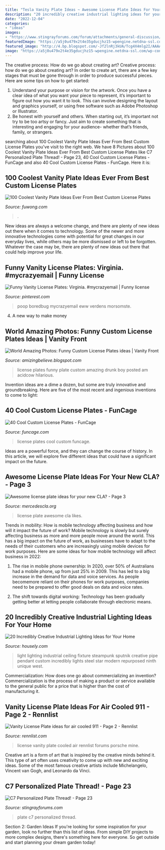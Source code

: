 ```yaml
---
title: "Tesla Vanity Plate Ideas ~ Awesome License Plate Ideas For Your New Cla?"
description: "20 incredibly creative industrial lighting ideas for your home"
date: "2022-12-04"
categories:
- "ideas"
images:
- "https://www.stingrayforums.com/forum/attachments/general-discussion/6486d1397954775-c7-personalized-plate-thread-imageuploadedbycorvette-stingray-forum1397954770.912438.jpg"
featuredImage: "https://a5j0u479x2t4e35gducjhz15-wpengine.netdna-ssl.com/wp-content/uploads/2016/03/Lighting-Ideas-10-750x500.jpg"
featured_image: "http://4.bp.blogspot.com/-Jf2lnRj3kUA/Tcg4X4mlg2I/AAAAAAAAEGM/2GcJqOed4Yw/s1600/License+Plates+%252821%2529.jpg"
image: "https://a5j0u479x2t4e35gducjhz15-wpengine.netdna-ssl.com/wp-content/uploads/2016/03/Lighting-Ideas-10-750x500.jpg"
---
```



The creative process: How do we go about creating art?
Creative process: how do we go about creating art?
In order to create art, there are a few key stages that must be gone through in order to produce successful pieces. Here are some tips on how to get started: 

1. Understand your purpose or vision for the artwork. Once you have a clear idea of what you want your piece to represent, it’s important to figure out how you want it to look. This can involve designing the layout and graphics yourself, or using free software such as Adobe Photoshop or Illustrator. 
2. Be honest with yourself and others. When starting out, it’s important not try to be too artsy or fancy. Just aim to create something that is interesting and engaging for your audience- whether that’s friends, family, or strangers. 

	

		
searching about 100 Coolest Vanity Plate Ideas Ever From Best Custom License Plates you've visit to the right web. We have 8 Pictures about 100 Coolest Vanity Plate Ideas Ever From Best Custom License Plates like C7 Personalized Plate Thread! - Page 23, 40 Cool Custom License Plates - FunCage and also 40 Cool Custom License Plates - FunCage. Here it is:
		
    
## 100 Coolest Vanity Plate Ideas Ever From Best Custom License Plates

<img loading=lazy src="https://www.fuwong.com/wp-content/uploads/2017/05/OH-YOU-768x452.jpg" onerror="this.onerror=null;this.src='https://tse1.mm.bing.net/th?id=OIP.pdHxbzid3Ba1zCZV2ZBOfgHaEW&amp;pid=15.1';" alt="100 Coolest Vanity Plate Ideas Ever From Best Custom License Plates">

_Source: fuwong.com_

>. 

	

New ideas are always a welcome change, and there are plenty of new ideas out there when it comes to technology. Some of the newer and more innovative technologies come with potential for great changes in our everyday lives, while others may be more dismissed or left to be forgotten. Whatever the case may be, there are plenty of new ideas out there that could help improve your life.

    
## Funny Vanity License Plates: Virginia. #mycrazyemail | Funny License

<img loading=lazy src="https://i.pinimg.com/originals/4e/2d/ed/4e2ded600c7e8d1dbd4a16fda94564a6.jpg" onerror="this.onerror=null;this.src='https://tse4.mm.bing.net/th?id=OIP.rTO0Hh6b1otWocqpST9HjgHaJ4&amp;pid=15.1';" alt="Funny Vanity License Plates: Virginia. #mycrazyemail | Funny license">

_Source: pinterest.com_

>poop boredbug mycrazyemail eww verdens morsomste. 

	

4. A new way to make money 

    
## World Amazing Photos: Funny Custom License Plates Ideas | Vanity Front

<img loading=lazy src="http://4.bp.blogspot.com/-Jf2lnRj3kUA/Tcg4X4mlg2I/AAAAAAAAEGM/2GcJqOed4Yw/s1600/License+Plates+%252821%2529.jpg" onerror="this.onerror=null;this.src='https://tse4.mm.bing.net/th?id=OIP.8uVh2z7U4iW4UNZQaLr6PwAAAA&amp;pid=15.1';" alt="World Amazing Photos: Funny Custom License Plates ideas | Vanity Front">

_Source: amizingbelieve.blogspot.com_

>license plates funny plate custom amazing drunk boy posted am acidcow hilarious. 

	

Invention ideas are a dime a dozen, but some are truly innovative and groundbreaking. Here are five of the most recent and ingenious inventions to come to light: 

    
## 40 Cool Custom License Plates - FunCage

<img loading=lazy src="http://www.funcage.com/blog/wp-content/uploads/2014/06/40-Cool-Custom-License-Plates-031-550x412.jpg" onerror="this.onerror=null;this.src='https://tse3.mm.bing.net/th?id=OIP.kT3PA3ro9kUgtmVTO2oN4QHaFj&amp;pid=15.1';" alt="40 Cool Custom License Plates - FunCage">

_Source: funcage.com_

>license plates cool custom funcage. 

	

Ideas are a powerful force, and they can change the course of history. In this article, we will explore five different ideas that could have a significant impact on the future.

    
## Awesome License Plate Ideas For Your New CLA? - Page 3

<img loading=lazy src="http://www.mercedescla.org/forum/attachments/13541d1413395715-awesome-license-plate-ideas-your-new-cla-imageuploadedbymercedes-cla-forum1413395716.251266.jpg" onerror="this.onerror=null;this.src='https://tse3.mm.bing.net/th?id=OIP.Xyv3CO2AJtW1g2e3PtHL6QHaJ4&amp;pid=15.1';" alt="Awesome license plate ideas for your new CLA? - Page 3">

_Source: mercedescla.org_

>license plate awesome cla likes. 

	

Trends in mobility: How is mobile technology affecting business and how will it impact the future of work?
Mobile technology is slowly but surely affecting business as more and more people move around the world. This has a big impact on the future of work, as businesses have to adapt to the needs of their customers who are increasingly using mobile devices for work purposes. Here are some ideas for how mobile technology will affect business in 2022:
1) The rise in mobile phone ownership: In 2020, over 50% of Australians had a mobile phone, up from just 25% in 2009. This has led to a big increase in the demand for data and voice services. As people becomemore reliant on their phones for work purposes, companies need to be prepared to offer good deals on data and voice rates.

2) The shift towards digital working: Technology has been gradually getting better at letting people collaborate through electronic means.

    
## 20 Incredibly Creative Industrial Lighting Ideas For Your Home

<img loading=lazy src="https://a5j0u479x2t4e35gducjhz15-wpengine.netdna-ssl.com/wp-content/uploads/2016/03/Lighting-Ideas-10-750x500.jpg" onerror="this.onerror=null;this.src='https://tse2.mm.bing.net/th?id=OIP.0B852il7_bydXgZwWdv8_gEyDM&amp;pid=15.1';" alt="20 Incredibly Creative Industrial Lighting Ideas for Your Home">

_Source: housely.com_

>light lighting industrial ceiling fixture steampunk sputnik creative pipe pendant custom incredibly lights steel star modern repurposed ninth unique west. 

	

Commercialization: How does one go about commercializing an invention?
Commercialization is the process of making a product or service available to the general public for a price that is higher than the cost of manufacturing it.

    
## Vanity License Plate Ideas For Air Cooled 911 - Page 2 - Rennlist

<img loading=lazy src="https://rennlist.com/forums/attachments/993-forum/829894d1398897680-vanity-license-plate-ideas-for-air-cooled-911-023.jpg" onerror="this.onerror=null;this.src='https://tse1.mm.bing.net/th?id=OIP.KDp4Ybf8ZhivlzMRGh-OOQHaFj&amp;pid=15.1';" alt="Vanity License Plate ideas for air cooled 911 - Page 2 - Rennlist">

_Source: rennlist.com_

>license vanity plate cooled air rennlist forums porsche mine. 

	

Creative art is a form of art that is inspired by the creative minds behind it. This type of art often uses creativity to come up with new and exciting ideas. Some of the most famous creative artists include Michelangelo, Vincent van Gogh, and Leonardo da Vinci.

    
## C7 Personalized Plate Thread! - Page 23

<img loading=lazy src="https://www.stingrayforums.com/forum/attachments/general-discussion/6486d1397954775-c7-personalized-plate-thread-imageuploadedbycorvette-stingray-forum1397954770.912438.jpg" onerror="this.onerror=null;this.src='https://tse3.mm.bing.net/th?id=OIP.s5WPQKm_ZEk_POhu8fzS-wHaFj&amp;pid=15.1';" alt="C7 Personalized Plate Thread! - Page 23">

_Source: stingrayforums.com_

>plate c7 personalized thread. 

	

Section 2: Garden Ideas
If you're looking for some inspiration for your garden, look no further than this list of ideas. From simple DIY projects to more complex designs, there's something here for everyone. So get outside and start planning your dream garden today!

